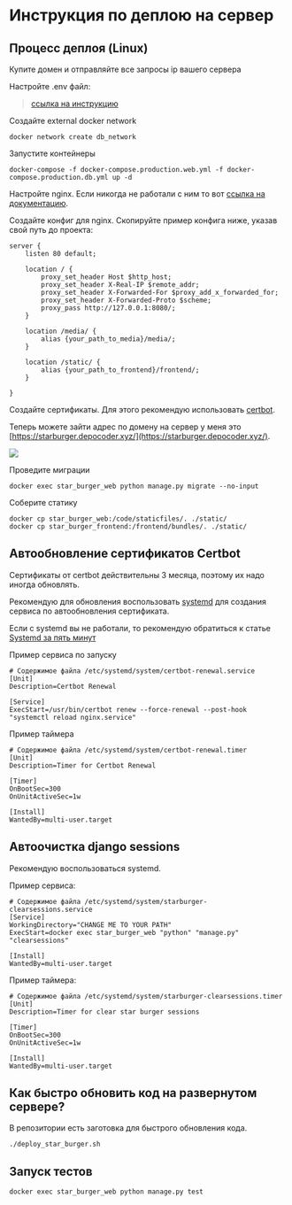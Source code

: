 # Инструкция по деплою на сервер

## Процесс деплоя (Linux)

Купите домен и отправляйте все запросы ip вашего сервера

Настройте .env файл:

> [ссылка на инструкцию](https://github.com/depocoder/star-burger/blob/main/README.md#%D0%BD%D0%B0%D1%81%D1%82%D1%80%D0%BE%D0%B9%D1%82%D0%B5-%D0%B1%D1%8D%D0%BA%D0%B5%D0%BD%D0%B4)

Создайте external docker network

```shell
docker network create db_network
```

Запустите контейнеры

```shell
docker-compose -f docker-compose.production.web.yml -f docker-compose.production.db.yml up -d
```

Настройте nginx. Если никогда не работали с ним то вот [ссылка на документацию](https://nginx.org/en/docs/).

Создайте конфиг для nginx. Скопируйте пример конфига ниже, указав свой путь до проекта:

```nginx
server {
    listen 80 default;

    location / {
        proxy_set_header Host $http_host;
        proxy_set_header X-Real-IP $remote_addr;
        proxy_set_header X-Forwarded-For $proxy_add_x_forwarded_for;
        proxy_set_header X-Forwarded-Proto $scheme;
        proxy_pass http://127.0.0.1:8080/;
    }

    location /media/ {
        alias {your_path_to_media}/media/;
    }

    location /static/ {
        alias {your_path_to_frontend}/frontend/;
    }

}
```

Создайте сертификаты. Для этого рекомендую использовать [certbot](https://certbot.eff.org/).

Теперь можете зайти адрес по домену на сервер у меня это  [https://starburger.depocoder.xyz/](https://starburger.depocoder.xyz/).

![](https://i.imgur.com/6eIGuKj.png)


Проведите миграции
```shell
docker exec star_burger_web python manage.py migrate --no-input
```

Соберите статику
```shell
docker cp star_burger_web:/code/staticfiles/. ./static/
docker cp star_burger_frontend:/frontend/bundles/. ./static/
```

## Автообновление сертификатов Certbot
Сертификаты от certbot действительны 3 месяца, поэтому их надо иногда обновлять.

Рекомендую для обновления воспользовать [systemd](https://en.wikipedia.org/wiki/Systemd) для создания сервиса по автообновления сертификата.

Если с systemd вы не работали, то рекомендую обратиться к статье [Systemd за пять минут](https://habr.com/ru/company/southbridge/blog/255845/)

Пример сервиса по запуску
```
# Содержимое файла /etc/systemd/system/certbot-renewal.service
[Unit]
Description=Certbot Renewal

[Service]
ExecStart=/usr/bin/certbot renew --force-renewal --post-hook "systemctl reload nginx.service"
```

Пример таймера
```
# Содержимое файла /etc/systemd/system/certbot-renewal.timer
[Unit]
Description=Timer for Certbot Renewal

[Timer]
OnBootSec=300
OnUnitActiveSec=1w

[Install]
WantedBy=multi-user.target
```

## Автоочистка django sessions

Рекомендую воспользоваться systemd.

Пример сервиса:
```
# Содержимое файла /etc/systemd/system/starburger-clearsessions.service
[Service]
WorkingDirectory="CHANGE ME TO YOUR PATH"
ExecStart=docker exec star_burger_web "python" "manage.py" "clearsessions"

[Install]
WantedBy=multi-user.target
```

Пример таймера:
```
# Содержимое файла /etc/systemd/system/starburger-clearsessions.timer
[Unit]
Description=Timer for clear star burger sessions

[Timer]
OnBootSec=300
OnUnitActiveSec=1w

[Install]
WantedBy=multi-user.target
```

## Как быстро обновить код на развернутом сервере?
В репозитории есть заготовка для быстрого обновления кода.
```shell
./deploy_star_burger.sh
```

## Запуск тестов
```shell
docker exec star_burger_web python manage.py test
```



